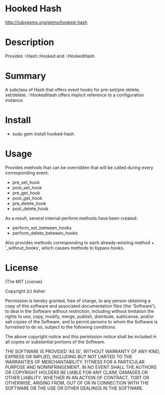 # Hooked Hash #

http://rubygems.org/gems/hooked-hash

# Description #

Provides ::Hash::Hooked and ::HookedHash.

# Summary #

A subclass of Hash that offers event hooks for pre-set/pre-delete, set/delete. ::HookedHash offers implicit reference to a configuration instance.

# Install #

* sudo gem install hooked-hash

# Usage #

Provides methods that can be overridden that will be called during every corresponding event:

* pre_set_hook
* post_set_hook
* pre_get_hook
* post_get_hook
* pre_delete_hook
* post_delete_hook

As a result, several internal perform methods have been created:

* perform_set_between_hooks
* perform_delete_between_hooks

Also provides methods corresponding to each already-existing method + '_without_hooks', which causes methods to bypass hooks.

# License #

  (The MIT License)

  Copyright (c) Asher

  Permission is hereby granted, free of charge, to any person obtaining
  a copy of this software and associated documentation files (the
  'Software'), to deal in the Software without restriction, including
  without limitation the rights to use, copy, modify, merge, publish,
  distribute, sublicense, and/or sell copies of the Software, and to
  permit persons to whom the Software is furnished to do so, subject to
  the following conditions:

  The above copyright notice and this permission notice shall be
  included in all copies or substantial portions of the Software.

  THE SOFTWARE IS PROVIDED 'AS IS', WITHOUT WARRANTY OF ANY KIND,
  EXPRESS OR IMPLIED, INCLUDING BUT NOT LIMITED TO THE WARRANTIES OF
  MERCHANTABILITY, FITNESS FOR A PARTICULAR PURPOSE AND NONINFRINGEMENT.
  IN NO EVENT SHALL THE AUTHORS OR COPYRIGHT HOLDERS BE LIABLE FOR ANY
  CLAIM, DAMAGES OR OTHER LIABILITY, WHETHER IN AN ACTION OF CONTRACT,
  TORT OR OTHERWISE, ARISING FROM, OUT OF OR IN CONNECTION WITH THE
  SOFTWARE OR THE USE OR OTHER DEALINGS IN THE SOFTWARE.